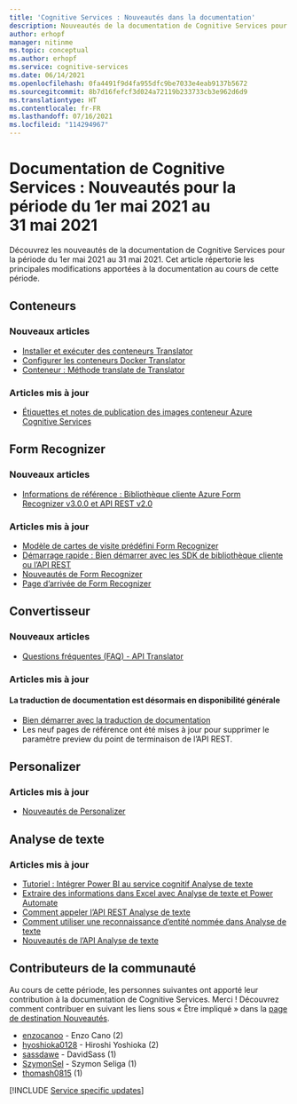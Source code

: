 ```yaml
---
title: 'Cognitive Services : Nouveautés dans la documentation'
description: Nouveautés de la documentation de Cognitive Services pour la période du 1er mai 2021 au 31 mai 2021
author: erhopf
manager: nitinme
ms.topic: conceptual
ms.author: erhopf
ms.service: cognitive-services
ms.date: 06/14/2021
ms.openlocfilehash: 0fa4491f9d4fa955dfc9be7033e4eab9137b5672
ms.sourcegitcommit: 8b7d16fefcf3d024a72119b233733cb3e962d6d9
ms.translationtype: HT
ms.contentlocale: fr-FR
ms.lasthandoff: 07/16/2021
ms.locfileid: "114294967"
---
```

# <a name="cognitive-services-docs-whats-new-for-may-1-2021---may-31-2021"></a>Documentation de Cognitive Services : Nouveautés pour la période du 1er mai 2021 au 31 mai 2021

Découvrez les nouveautés de la documentation de Cognitive Services pour la période du 1er mai 2021 au 31 mai 2021. Cet article répertorie les principales modifications apportées à la documentation au cours de cette période.

## <a name="containers"></a>Conteneurs

### <a name="new-articles"></a>Nouveaux articles

- [Installer et exécuter des conteneurs Translator](translator/containers/translator-how-to-install-container.md)
- [Configurer les conteneurs Docker Translator](translator/containers/translator-container-configuration.md)
- [Conteneur : Méthode translate de Translator](translator/containers/translator-container-supported-parameters.md)



### <a name="updated-articles"></a>Articles mis à jour

- [Étiquettes et notes de publication des images conteneur Azure Cognitive Services](./containers/container-image-tags.md)

## <a name="form-recognizer"></a>Form Recognizer

### <a name="new-articles"></a>Nouveaux articles

- [Informations de référence : Bibliothèque cliente Azure Form Recognizer v3.0.0 et API REST v2.0](./form-recognizer/api-v2-0/reference-sdk-api-v2-0.md)

### <a name="updated-articles"></a>Articles mis à jour

- [Modèle de cartes de visite prédéfini Form Recognizer](./form-recognizer/concept-business-cards.md)
- [Démarrage rapide : Bien démarrer avec les SDK de bibliothèque cliente ou l’API REST](./form-recognizer/quickstarts/client-library.md)
- [Nouveautés de Form Recognizer](./form-recognizer/whats-new.md)
- [Page d’arrivée de Form Recognizer](./form-recognizer/index.yml)

## <a name="translator"></a>Convertisseur

### <a name="new-articles"></a>Nouveaux articles

- [Questions fréquentes (FAQ) - API Translator](translator/translator-faq.md)

### <a name="updated-articles"></a>Articles mis à jour

#### <a name="document-translation-is-now-ga"></a>La traduction de documentation est désormais en disponibilité générale
- [Bien démarrer avec la traduction de documentation](translator/document-translation/get-started-with-document-translation.md)
- Les neuf pages de référence ont été mises à jour pour supprimer le paramètre preview du point de terminaison de l’API REST.
## <a name="personalizer"></a>Personalizer

### <a name="updated-articles"></a>Articles mis à jour

- [Nouveautés de Personalizer](./personalizer/whats-new.md)

## <a name="text-analytics"></a>Analyse de texte

### <a name="updated-articles"></a>Articles mis à jour

- [Tutoriel : Intégrer Power BI au service cognitif Analyse de texte](./text-analytics/tutorials/tutorial-power-bi-key-phrases.md)
- [Extraire des informations dans Excel avec Analyse de texte et Power Automate](./text-analytics/tutorials/extract-excel-information.md)
- [Comment appeler l’API REST Analyse de texte](./text-analytics/how-tos/text-analytics-how-to-call-api.md)
- [Comment utiliser une reconnaissance d’entité nommée dans Analyse de texte](./text-analytics/how-tos/text-analytics-how-to-entity-linking.md)
- [Nouveautés de l’API Analyse de texte](./text-analytics/whats-new.md)

## <a name="community-contributors"></a>Contributeurs de la communauté

Au cours de cette période, les personnes suivantes ont apporté leur contribution à la documentation de Cognitive Services. Merci ! Découvrez comment contribuer en suivant les liens sous « Être impliqué » dans la [page de destination Nouveautés](index.yml).

- [enzocanoo](https://github.com/enzocanoo) - Enzo Cano (2)
- [hyoshioka0128](https://github.com/hyoshioka0128) - Hiroshi Yoshioka (2)
- [sassdawe](https://github.com/sassdawe) - DavidSass (1)
- [SzymonSel](https://github.com/SzymonSel) - Szymon Seliga (1)
- [thomash0815](https://github.com/thomash0815) (1)

[!INCLUDE [Service specific updates](./includes/service-specific-updates.md)]